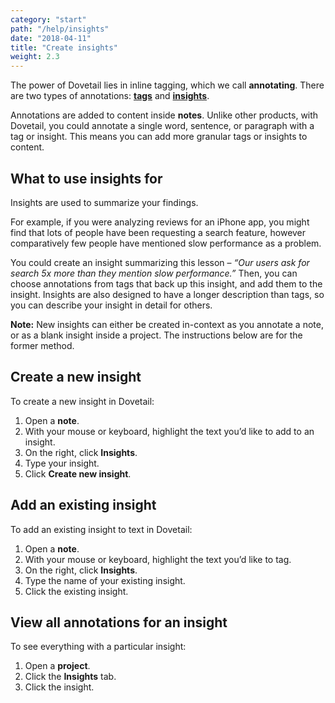 ```yaml
---
category: "start"
path: "/help/insights"
date: "2018-04-11"
title: "Create insights"
weight: 2.3
---
```


The power of Dovetail lies in inline tagging, which we call **annotating**. There are two types of annotations: [**tags**](/help/tags) and [**insights**](/help/insights).

Annotations are added to content inside **notes**. Unlike other products, with Dovetail, you could annotate a single word, sentence, or paragraph with a tag or insight. This means you can add more granular tags or insights to content.

## What to use insights for

Insights are used to summarize your findings.

For example, if you were analyzing reviews for an iPhone app, you might find that lots of people have been requesting a search feature, however comparatively few people have mentioned slow performance as a problem.

You could create an insight summarizing this lesson – _“Our users ask for search 5x more than they mention slow performance.”_ Then, you can choose annotations from tags that back up this insight, and add them to the insight. Insights are also designed to have a longer description than tags, so you can describe your insight in detail for others.

**Note:** New insights can either be created in-context as you annotate a note, or as a blank insight inside a project. The instructions below are for the former method.

## Create a new insight

To create a new insight in Dovetail:

1.  Open a **note**.
1.  With your mouse or keyboard, highlight the text you’d like to add to an insight.
1.  On the right, click **Insights**.
1.  Type your insight.
1.  Click **Create new insight**.

## Add an existing insight

To add an existing insight to text in Dovetail:

1.  Open a **note**.
1.  With your mouse or keyboard, highlight the text you’d like to tag.
1.  On the right, click **Insights**.
1.  Type the name of your existing insight.
1.  Click the existing insight.

## View all annotations for an insight

To see everything with a particular insight:

1.  Open a **project**.
1.  Click the **Insights** tab.
1.  Click the insight.
